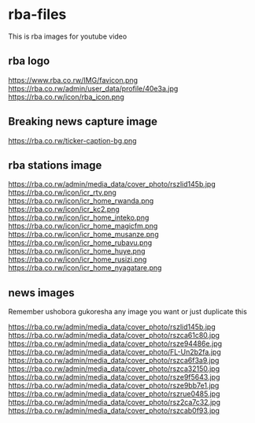 # rba-files
This is rba images for youtube video

## rba logo
https://www.rba.co.rw/IMG/favicon.png  \
https://rba.co.rw/admin/user_data/profile/40e3a.jpg  \
https://rba.co.rw/icon/rba_icon.png

## Breaking news capture image
https://rba.co.rw/ticker-caption-bg.png  

## rba stations image
https://rba.co.rw/admin/media_data/cover_photo/rszlid145b.jpg  \
https://rba.co.rw/icon/icr_rtv.png  \
https://rba.co.rw/icon/icr_home_rwanda.png  \
https://rba.co.rw/icon/icr_kc2.png  \
https://rba.co.rw/icon/icr_home_inteko.png  \
https://rba.co.rw/icon/icr_home_magicfm.png  \
https://rba.co.rw/icon/icr_home_musanze.png  \
https://rba.co.rw/icon/icr_home_rubavu.png  \
https://rba.co.rw/icon/icr_home_huye.png  \
https://rba.co.rw/icon/icr_home_rusizi.png  \
https://rba.co.rw/icon/icr_home_nyagatare.png

## news images

Remember ushobora gukoresha any image you want or just duplicate this

https://rba.co.rw/admin/media_data/cover_photo/rszlid145b.jpg  \
https://rba.co.rw/admin/media_data/cover_photo/rszca61c80.jpg  \
https://rba.co.rw/admin/media_data/cover_photo/rsze94486e.jpg  \
https://rba.co.rw/admin/media_data/cover_photo/FL-Un2b2fa.jpg  \
https://rba.co.rw/admin/media_data/cover_photo/rszca6f3a9.jpg  \
https://rba.co.rw/admin/media_data/cover_photo/rszca32150.jpg  \
https://rba.co.rw/admin/media_data/cover_photo/rsze9f5643.jpg  \
https://rba.co.rw/admin/media_data/cover_photo/rsze9bb7e1.jpg  \
https://rba.co.rw/admin/media_data/cover_photo/rszrue0485.jpg  \
https://rba.co.rw/admin/media_data/cover_photo/rsz2ca7c32.jpg  \
https://rba.co.rw/admin/media_data/cover_photo/rszcab0f93.jpg 

